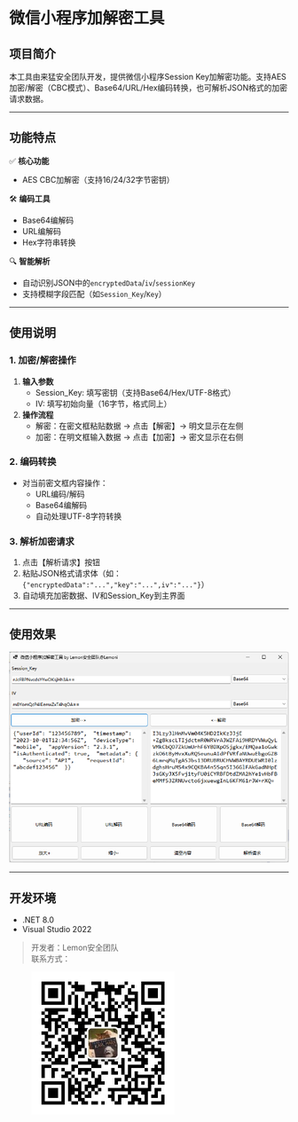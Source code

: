 # 微信小程序加解密工具

## 项目简介
本工具由来猛安全团队开发，提供微信小程序Session Key加解密功能。支持AES加密/解密（CBC模式）、Base64/URL/Hex编码转换，也可解析JSON格式的加密请求数据。

---

## 功能特点
✅ **核心功能**  
- AES CBC加解密（支持16/24/32字节密钥）

🛠 **编码工具**  
- Base64编解码
- URL编解码
- Hex字符串转换

🔍 **智能解析**  
- 自动识别JSON中的`encryptedData`/`iv`/`sessionKey`
- 支持模糊字段匹配（如`Session_Key`/`Key`）

---

## 使用说明

### 1. 加密/解密操作
1. **输入参数**  
   - Session_Key: 填写密钥（支持Base64/Hex/UTF-8格式）
   - IV: 填写初始向量（16字节，格式同上）
2. **操作流程**  
   - 解密：在密文框粘贴数据 → 点击【解密】→ 明文显示在左侧
   - 加密：在明文框输入数据 → 点击【加密】→ 密文显示在右侧

### 2. 编码转换
- 对当前密文框内容操作：
  - URL编码/解码
  - Base64编解码
  - 自动处理UTF-8字符转换

### 3. 解析加密请求
1. 点击【解析请求】按钮
2. 粘贴JSON格式请求体（如：`{"encryptedData":"...","key":"...",iv":"..."}`）
3. 自动填充加密数据、IV和Session_Key到主界面

---

## 使用效果
![image-20250428173104623](./pic/README/image-20250428173104623.png)

---

## 开发环境
- .NET 8.0
- Visual Studio 2022

> 开发者：Lemon安全团队  
> 联系方式：
> 
> <img src="./pic/README/qrcode_for_gh_50d47136b186_258.jpg" alt="qrcode_for_gh_50d47136b186_258" style="float:left;" />